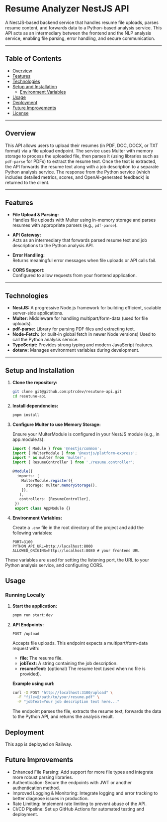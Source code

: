 # Resume Analyzer NestJS API

A NestJS-based backend service that handles resume file uploads, parses resume content, and forwards data to a Python-based analysis service. This API acts as an intermediary between the frontend and the NLP analysis service, enabling file parsing, error handling, and secure communication.

---

## Table of Contents

- [Overview](#overview)
- [Features](#features)
- [Technologies](#technologies)
- [Setup and Installation](#setup-and-installation)
  - [Environment Variables](#environment-variables)
- [Usage](#usage)
- [Deployment](#deployment)
- [Future Improvements](#future-improvements)
- [License](#license)

---

## Overview

This API allows users to upload their resumes (in PDF, DOC, DOCX, or TXT format) via a file upload endpoint. The service uses Multer with memory storage to process the uploaded file, then parses it (using libraries such as `pdf-parse` for PDFs) to extract the resume text. Once the text is extracted, the API forwards the resume text along with a job description to a separate Python analysis service. The response from the Python service (which includes detailed metrics, scores, and OpenAI-generated feedback) is returned to the client.

---

## Features

- **File Upload & Parsing:**  
  Handles file uploads with Multer using in-memory storage and parses resumes with appropriate parsers (e.g., `pdf-parse`).

- **API Gateway:**  
  Acts as an intermediary that forwards parsed resume text and job descriptions to the Python analysis API.

- **Error Handling:**  
  Returns meaningful error messages when file uploads or API calls fail.

- **CORS Support:**  
  Configured to allow requests from your frontend application.

---

## Technologies

- **NestJS:** A progressive Node.js framework for building efficient, scalable server-side applications.
- **Multer:** Middleware for handling multipart/form-data (used for file uploads).
- **pdf-parse:** Library for parsing PDF files and extracting text.
- **Node-Fetch:** (or built-in global fetch in newer Node versions) Used to call the Python analysis service.
- **TypeScript:** Provides strong typing and modern JavaScript features.
- **dotenv:** Manages environment variables during development.

---

## Setup and Installation

1. **Clone the repository:**

   ```bash
   git clone git@github.com:ptrcdev/resutune-api.git
   cd resutune-api
   ```

2. **Install dependencies:**

   ```bash
   pnpm install
   ```

3. **Configure Multer to use Memory Storage:**

   Ensure your MulterModule is configured in your NestJS module (e.g., in app.module.ts):

   ```typescript
   import { Module } from '@nestjs/common';
   import { MulterModule } from '@nestjs/platform-express';
   import * as multer from 'multer';
   import { ResumeController } from './resume.controller';

   @Module({
     imports: [
       MulterModule.register({
         storage: multer.memoryStorage(),
       }),
      ],
      controllers: [ResumeController],
    })
    export class AppModule {}
    ```

4. **Environment Variables:**

   Create a `.env` file in the root directory of the project and add the following variables:

   ```env
   PORT=3100
   PYTHON_API_URL=http://localhost:8000
   ALLOWED_ORIGINS=http://localhost:8080 # your frontend URL
   ```
  These variables are used for setting the listening port, the URL to your Python analysis service, and configuring CORS.

## Usage
### Running Locally

1. **Start the application:**

   ```bash
   pnpm run start:dev
   ```

2. **API Endpoints:**

    ```http
    POST /upload
    ```
    Accepts file uploads. This endpoint expects a multipart/form-data request with:

    - **file:** The resume file.
    - **jobText:** A string containing the job description.
    - **resumeText:** (optional) The resume text (used when no file is provided).

    **Example using curl:**

    ```bash
    curl -X POST "http://localhost:3100/upload" \
      -F "file=@/path/to/your/resume.pdf" \
      -F "jobText=Your job description text here..."
    ```

    The endpoint parses the file, extracts the resume text, forwards the data to the Python API, and returns the analysis result.

## Deployment

  This app is deployed on Railway.

## Future Improvements
- Enhanced File Parsing:
  Add support for more file types and integrate more robust parsing libraries.
- Authentication:
  Secure the endpoints with JWT or another authentication method.
- Improved Logging & Monitoring:
  Integrate logging and error tracking to better diagnose issues in production.
- Rate Limiting:
  Implement rate limiting to prevent abuse of the API.
- CI/CD Pipeline:
  Set up GitHub Actions for automated testing and deployment.